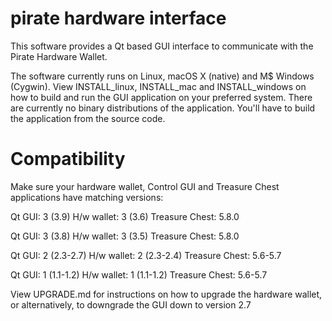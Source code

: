 # pirate hardware interface
This software provides a Qt based GUI interface to communicate with the Pirate Hardware Wallet. 

The software currently runs on Linux, macOS X (native) and M$ Windows (Cygwin). View INSTALL_linux, INSTALL_mac and INSTALL_windows on how to build and run the GUI application on your preferred system.
There are currently no binary distributions of the application. You'll have to build the application from the source code.

Compatibility
=============
Make sure your hardware wallet, Control GUI and Treasure Chest applications have matching versions:

Qt GUI: 3 (3.9)
H/w wallet: 3 (3.6)
Treasure Chest: 5.8.0

Qt GUI: 3 (3.8)
H/w wallet: 3 (3.5)
Treasure Chest: 5.8.0

Qt GUI: 2 (2.3-2.7)
H/w wallet: 2 (2.3-2.4)
Treasure Chest: 5.6-5.7

Qt GUI: 1 (1.1-1.2)
H/w wallet: 1 (1.1-1.2)
Treasure Chest: 5.6-5.7

View UPGRADE.md for instructions on how to upgrade the hardware wallet, or alternatively, to downgrade the GUI down to version 2.7

